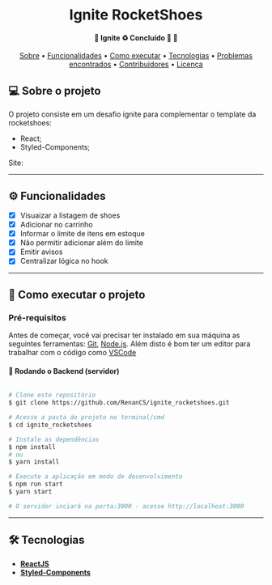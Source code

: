 <h1 align="center">
  Ignite RocketShoes
</h1>

<h4 align="center">
	🚧  Ignite ♻️ Concluído 🚀 🚧
</h4>

<p align="center">
 <a href="#-sobre-o-projeto">Sobre</a> •
 <a href="#-funcionalidades">Funcionalidades</a> •
 <a href="#-como-executar-o-projeto">Como executar</a> •
 <a href="#-tecnologias">Tecnologias</a> •
 <a href="#-problemas-encontrados">Problemas encontrados</a> •
 <a href="#-contribuidores">Contribuidores</a> •
 <a href="#user-content--licença">Licença</a>
</p>

## 💻 Sobre o projeto

O projeto consiste em um desafio ignite para complementar o template da rocketshoes:
- React;
- Styled-Components;

Site:

---

## ⚙️ Funcionalidades

- [X] Visuaizar a listagem de shoes
- [X] Adicionar no carrinho
- [X] Informar o limite de itens em estoque
- [X] Não permitir adicionar além do limite
- [X] Emitir avisos
- [X] Centralizar lógica no hook
---

## 🚀 Como executar o projeto

### Pré-requisitos

Antes de começar, você vai precisar ter instalado em sua máquina as seguintes ferramentas:
[Git](https://git-scm.com), [Node.js](https://nodejs.org/en/).
Além disto é bom ter um editor para trabalhar com o código como [VSCode](https://code.visualstudio.com/)


#### 🎲 Rodando o Backend (servidor)

```bash

# Clone este repositório
$ git clone https://github.com/RenanCS/ignite_rocketshoes.git

# Acesse a pasta do projeto no terminal/cmd
$ cd ignite_rocketshoes

# Instale as dependências
$ npm install
# ou
$ yarn install

# Execute a aplicação em modo de desenvolvimento
$ npm run start
$ yarn start

# O servidor inciará na porta:3000 - acesse http://localhost:3000


```
---


## 🛠 Tecnologias

- **[ReactJS](https://pt-br.reactjs.org/)**
- **[Styled-Components](https://styled-components.com/)**


